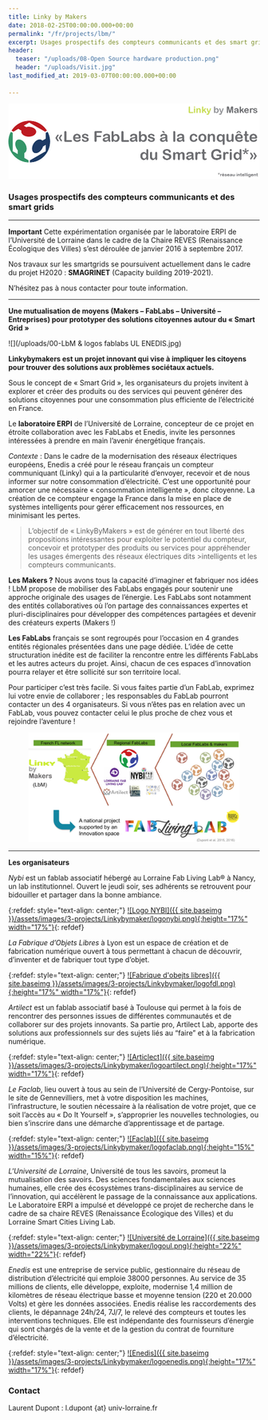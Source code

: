 ```yaml
---
title: Linky by Makers
date: 2018-02-25T00:00:00.000+00:00
permalink: "/fr/projects/lbm/"
excerpt: Usages prospectifs des compteurs communicants et des smart grids
header:
  teaser: "/uploads/08-Open Source hardware production.png"
  header: "/uploads/Visit.jpg"
last_modified_at: 2019-03-07T00:00:00.000+00:00

---
```


![Les Fablabs](/assets/images/3-projects/Linkybymaker/fablab.jpg)  


### Usages prospectifs des compteurs communicants et des smart grids

----------
**Important**
Cette expérimentation organisée par le laboratoire ERPI  de l’Université de Lorraine dans le cadre de la Chaire REVES (Renaissance Écologique des Villes) s’est déroulée de janvier 2016 à septembre 2017.  

Nos travaux sur les smartgrids se poursuivent actuellement dans le cadre du projet H2020 : **SMAGRINET** (Capacity building 2019-2021).  


N’hésitez pas à nous contacter pour toute information.  

------------  


**Une mutualisation de moyens (Makers – FabLabs – Université – Entreprises)  pour prototyper des solutions citoyennes autour du « Smart Grid »**

![](/uploads/00-LbM & logos fablabs   UL   ENEDIS.jpg)  

**Linkybymakers est un projet innovant qui vise à impliquer les citoyens pour trouver des solutions aux problèmes sociétaux actuels.**  

Sous le concept de « Smart Grid », les organisateurs du projets invitent à explorer et créer des produits ou des services qui peuvent générer des solutions citoyennes pour une consommation plus efficiente de l’électricité en France.

Le **laboratoire ERPI** de l’Université de Lorraine, concepteur de ce projet en étroite collaboration avec les FabLabs et Enedis, invite les personnes intéressées à prendre en main l’avenir énergétique français.

*Contexte* : Dans le cadre de la modernisation des réseaux électriques européens, Enedis a créé pour le réseau français un compteur communiquant (Linky) qui a la particularité d’envoyer, recevoir et de nous informer sur notre consommation d’électricité. C’est une opportunité pour amorcer une nécessaire « consommation intelligente », donc citoyenne. La création de ce compteur engage la France dans la mise en place de systèmes intelligents pour gérer efficacement nos ressources, en minimisant les pertes.

>L’objectif de « LinkyByMakers » est de générer en tout liberté des propositions intéressantes pour exploiter le potentiel du 
>compteur, concevoir et prototyper des produits ou services pour appréhender les usages émergents des réseaux électriques dits >intelligents et les compteurs communicants.

**Les Makers ?** Nous avons tous la capacité d’imaginer et fabriquer nos idées ! LbM propose de mobiliser des FabLabs engagés pour soutenir une approche originale des usages de l’énergie. Les FabLabs sont notamment des entités collaboratives où l’on partage des connaissances expertes et pluri-disciplinaires pour développer des compétences partagées et devenir des créateurs experts (Makers !)

**Les FabLabs** français se sont regroupés pour l’occasion en 4 grandes entités régionales présentées dans une page dédiée.
L’idée de cette structuration inédite est de faciliter la rencontre entre les différents FabLabs et les autres acteurs du projet. Ainsi, chacun de ces espaces d’innovation pourra relayer et être sollicité sur son territoire local.

Pour participer c’est très facile. Si vous faites partie d’un FabLab, exprimez lui votre envie de collaborer ; les responsables du FabLab pourront contacter un des 4 organisateurs. Si vous n’êtes pas en relation avec un FabLab, vous pouvez contacter celui le plus proche de chez vous et rejoindre l’aventure !


<figure class="center">
    <a href="/assets/images/3-projects/Linkybymaker/livinglab.jpg"><img src="/assets/images/3-projects/Linkybymaker/livinglab.jpg"></a>
</figure>

-------  

**Les organisateurs**

*Nybi* est un fablab associatif hébergé au Lorraine Fab Living Lab® à Nancy, un lab institutionnel. Ouvert le jeudi soir, ses adhérents se retrouvent pour bidouiller et partager dans la bonne ambiance.

{:refdef: style="text-align: center;"}
<a href="http://nybi.cc">![Logo NYBI]({{ site.baseimg }}/assets/images/3-projects/Linkybymaker/logonybi.png){:height="17%" width="17%"}</a>{: refdef}  


*La Fabrique d’Objets Libres* à Lyon est un espace de création et de fabrication numérique ouvert à tous permettant à chacun de découvrir, d’inventer et de fabriquer tout type d’objet.

{:refdef: style="text-align: center;"}
<a href="http://www.fablab-lyon.fr">![Fabrique d'obejts libres]({{ site.baseimg }}/assets/images/3-projects/Linkybymaker/logofdl.png){:height="17%" width="17%"}</a>{: refdef}  


*Artilect* est un fablab associatif basé à Toulouse qui permet à la fois de rencontrer des personnes issues de différentes communautés et de collaborer sur des projets innovants. Sa partie pro, Artilect Lab, apporte des solutions aux professionnels sur des sujets liés au “faire” et à la fabrication numérique.

{:refdef: style="text-align: center;"}
<a href="https://artilect.fr/fablab/">![Articlect]({{ site.baseimg }}/assets/images/3-projects/Linkybymaker/logoartilect.png){:height="17%" width="17%"}</a>{: refdef}  


*Le Faclab*, lieu ouvert à tous au sein de l’Université de Cergy-Pontoise, sur le site de Gennevilliers, met à votre disposition les machines, l’infrastructure, le soutien nécessaire à la réalisation de votre projet, que ce soit l’accès au « Do It Yourself », s’approprier les nouvelles technologies, ou bien s’inscrire dans une démarche d’apprentissage et de partage.

{:refdef: style="text-align: center;"}
<a href="https://www.faclab.org">![Faclab]({{ site.baseimg }}/assets/images/3-projects/Linkybymaker/logofaclab.png){:height="15%" width="15%"}</a>{: refdef} 


*L'Université de Lorraine*, Université de tous les savoirs, promeut la mutualisation des savoirs. Des sciences fondamentales aux sciences humaines, elle crée des écosystèmes trans-disciplinaires au service de l’innovation, qui accélèrent le passage de la connaissance aux applications. Le Laboratoire ERPI a impulsé et développé ce projet de recherche dans le cadre de sa chaire REVES (Renaissance Écologique des Villes) et du Lorraine Smart Cities Living Lab.  

{:refdef: style="text-align: center;"}
<a href="https://www.univ-lorraine.fr">![Université de Lorraine]({{ site.baseimg }}/assets/images/3-projects/Linkybymaker/logoul.png){:height="22%" width="22%"}</a>{: refdef} 
 

*Enedis* est une entreprise de service public, gestionnaire du réseau de distribution d’électricité qui emploie 38000 personnes. Au service de 35 millions de clients, elle développe, exploite, modernise 1,4 million de kilomètres de réseau électrique basse et moyenne tension (220 et 20.000 Volts) et gère les données associées. Enedis réalise les raccordements des clients, le dépannage 24h/24, 7J/7, le relevé des compteurs et toutes les interventions techniques. Elle est indépendante des fournisseurs d’énergie qui sont chargés de la vente et de la gestion du contrat de fourniture d’électricité.

{:refdef: style="text-align: center;"}
<a href="https://www.enedis.fr">![Enedis]({{ site.baseimg }}/assets/images/3-projects/Linkybymaker/logoenedis.png){:height="17%" width="17%"}</a>{: refdef}  

### Contact

Laurent Dupont : l.dupont {at} univ-lorraine.fr